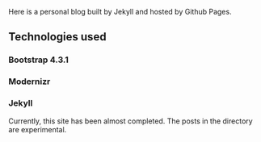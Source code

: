 Here is a personal blog built by Jekyll and hosted by Github Pages.

## Technologies used

### Bootstrap 4.3.1
### Modernizr
### Jekyll

Currently, this site has been almost completed. The posts in the directory are experimental.